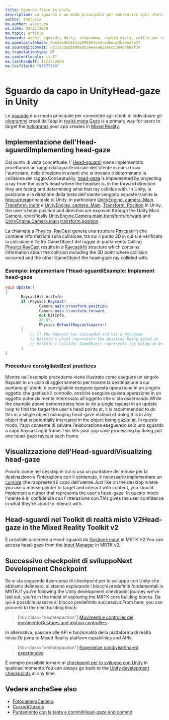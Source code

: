 ```yaml
---
title: Sguardo fisso in Unity
description: Lo sguardo è un modo principale per consentire agli utenti di individuare gli ologrammi creati dall'app in realtà mista.
author: thetuvix
ms.author: alexturn
ms.date: 03/21/2018
ms.topic: article
keywords: occhi, sguardi, Unity, ologramma, realtà mista, cuffie per realtà mista, auricolare di realtà mista, auricolare di realtà virtuale, MRTK, Toolkit di realtà mista
ms.openlocfilehash: 0c62de9cb1b7ea892831ea2cedbeb23be5ea7b37
ms.sourcegitcommit: dd13a32a5bb90bd53eeeea8214cd5384d7b9ef76
ms.translationtype: MT
ms.contentlocale: it-IT
ms.lasthandoff: 11/17/2020
ms.locfileid: "94677510"
---
```

# <a name="head-gaze-in-unity"></a><span data-ttu-id="57987-104">Sguardo da capo in Unity</span><span class="sxs-lookup"><span data-stu-id="57987-104">Head-gaze in Unity</span></span>

<span data-ttu-id="57987-105">Lo [sguardo](../../design/gaze-and-commit.md) è un modo principale per consentire agli utenti di individuare gli [ologrammi](../../discover/hologram.md) creati dall'app in [realtà mista](../../discover/mixed-reality.md).</span><span class="sxs-lookup"><span data-stu-id="57987-105">[Gaze](../../design/gaze-and-commit.md) is a primary way for users to target the [holograms](../../discover/hologram.md) your app creates in [Mixed Reality](../../discover/mixed-reality.md).</span></span>


## <a name="implementing-head-gaze"></a><span data-ttu-id="57987-106">Implementazione dell'Head-sguardi</span><span class="sxs-lookup"><span data-stu-id="57987-106">Implementing head-gaze</span></span>

<span data-ttu-id="57987-107">Dal punto di vista concettuale, l' [Head-sguardi](../../design/gaze-and-commit.md) viene implementato proiettando un raggio dalla parte iniziale dell'utente in cui si trova l'auricolare, nella direzione in avanti che si trovano e determinano la collisione del raggio.</span><span class="sxs-lookup"><span data-stu-id="57987-107">Conceptually, [head-gaze](../../design/gaze-and-commit.md) is implemented by projecting a ray from the user's head where the headset is, in the forward direction they are facing and determining what that ray collides with.</span></span>
<span data-ttu-id="57987-108">In Unity, la posizione e la direzione della testa dell'utente vengono esposte tramite la [fotocamera](camera-in-unity.md)principale di Unity, in particolare [UnityEngine. camera. Main](https://docs.unity3d.com/ScriptReference/Camera-main.html). [Transform. inoltr](https://docs.unity3d.com/ScriptReference/Transform-forward.html) e [UnityEngine. camera. Main](https://docs.unity3d.com/ScriptReference/Camera-main.html). [Transform. Position](https://docs.unity3d.com/ScriptReference/Transform-position.html).</span><span class="sxs-lookup"><span data-stu-id="57987-108">In Unity, the user's head position and direction are exposed through the Unity Main [Camera](camera-in-unity.md), specifically [UnityEngine.Camera.main](https://docs.unity3d.com/ScriptReference/Camera-main.html).[transform.forward](https://docs.unity3d.com/ScriptReference/Transform-forward.html) and [UnityEngine.Camera.main](https://docs.unity3d.com/ScriptReference/Camera-main.html).[transform.position](https://docs.unity3d.com/ScriptReference/Transform-position.html).</span></span>

<span data-ttu-id="57987-109">La chiamata a [Physics. RayCast](https://docs.unity3d.com/ScriptReference/Physics.Raycast.html) genera una struttura [RaycastHit](https://docs.unity3d.com/ScriptReference/RaycastHit.html) che contiene informazioni sulla collisione, tra cui il punto 3D in cui si è verificata la collisione e l'altro GameObject del raggio di puntamento.</span><span class="sxs-lookup"><span data-stu-id="57987-109">Calling [Physics.RayCast](https://docs.unity3d.com/ScriptReference/Physics.Raycast.html) results in a [RaycastHit](https://docs.unity3d.com/ScriptReference/RaycastHit.html) structure which contains information about the collision including the 3D point where collision occurred and the other GameObject the head-gaze ray collided with.</span></span>

### <a name="example-implement-head-gaze"></a><span data-ttu-id="57987-110">Esempio: implementare l'Head-sguardi</span><span class="sxs-lookup"><span data-stu-id="57987-110">Example: Implement head-gaze</span></span>

```cs
void Update()
{
       RaycastHit hitInfo;
       if (Physics.Raycast(
               Camera.main.transform.position,
               Camera.main.transform.forward,
               out hitInfo,
               20.0f,
               Physics.DefaultRaycastLayers))
       {
           // If the Raycast has succeeded and hit a hologram
           // hitInfo's point represents the position being gazed at
           // hitInfo's collider GameObject represents the hologram being gazed at
       }
}
```

### <a name="best-practices"></a><span data-ttu-id="57987-111">Procedure consigliate</span><span class="sxs-lookup"><span data-stu-id="57987-111">Best practices</span></span>

<span data-ttu-id="57987-112">Mentre nell'esempio precedente viene illustrato come eseguire un singolo Raycast in un ciclo di aggiornamento per trovare la destinazione a cui puntano gli utenti, è consigliabile eseguire questa operazione in un singolo oggetto che gestisce il controllo, anziché eseguire questa operazione in un oggetto potenzialmente interessato all'oggetto che si sta osservando.</span><span class="sxs-lookup"><span data-stu-id="57987-112">While the example above demonstrates how to do a single raycast in an update loop to find the target the user's head points at, it is recommended to do this in a single object managing head-gaze instead of doing this in any object that is potentially interested in the object being gazed at.</span></span> <span data-ttu-id="57987-113">In questo modo, l'app consente di salvare l'elaborazione eseguendo solo uno sguardo a capo Raycast ogni frame.</span><span class="sxs-lookup"><span data-stu-id="57987-113">This lets your app save processing by doing just one head-gaze raycast each frame.</span></span>

## <a name="visualizing-head-gaze"></a><span data-ttu-id="57987-114">Visualizzazione dell'Head-sguardi</span><span class="sxs-lookup"><span data-stu-id="57987-114">Visualizing head-gaze</span></span>

<span data-ttu-id="57987-115">Proprio come nel desktop in cui si usa un puntatore del mouse per la destinazione e l'interazione con il contenuto, è necessario implementare un [cursore](../../design/cursors.md) che rappresenti il capo dell'utente.</span><span class="sxs-lookup"><span data-stu-id="57987-115">Just like on the desktop where you use a mouse pointer to target and interact with content, you should implement a [cursor](../../design/cursors.md) that represents the user's head-gaze.</span></span> <span data-ttu-id="57987-116">In questo modo l'utente è in confidenza con l'interazione con.</span><span class="sxs-lookup"><span data-stu-id="57987-116">This gives the user confidence in what they're about to interact with.</span></span>

## <a name="head-gaze-in-the-mixed-reality-toolkit-v2"></a><span data-ttu-id="57987-117">Head-sguardi nel Toolkit di realtà misto V2</span><span class="sxs-lookup"><span data-stu-id="57987-117">Head-gaze in the Mixed Reality Toolkit v2</span></span>
<span data-ttu-id="57987-118">È possibile accedere a Head-sguardi da [Gestione input](https://microsoft.github.io/MixedRealityToolkit-Unity/Documentation/Input/Overview.html) in MRTK V2.</span><span class="sxs-lookup"><span data-stu-id="57987-118">You can access head-gaze from the [Input Manager](https://microsoft.github.io/MixedRealityToolkit-Unity/Documentation/Input/Overview.html) in MRTK v2.</span></span>

## <a name="next-development-checkpoint"></a><span data-ttu-id="57987-119">Successivo checkpoint di sviluppo</span><span class="sxs-lookup"><span data-stu-id="57987-119">Next Development Checkpoint</span></span>

<span data-ttu-id="57987-120">Se si sta seguendo il percorso di checkpoint per lo sviluppo con Unity che abbiamo delineato, si stanno esplorando i blocchi predefiniti fondamentali in MRTK.</span><span class="sxs-lookup"><span data-stu-id="57987-120">If you're following the Unity development checkpoint journey we've laid out, you're in the midst of exploring the MRTK core building blocks.</span></span> <span data-ttu-id="57987-121">Da qui è possibile passare al blocco predefinito successivo:</span><span class="sxs-lookup"><span data-stu-id="57987-121">From here, you can proceed to the next building block:</span></span>

> [!div class="nextstepaction"]
> [<span data-ttu-id="57987-122">Movimenti e controller del movimento</span><span class="sxs-lookup"><span data-stu-id="57987-122">Gestures and motion controllers</span></span>](gestures-and-motion-controllers-in-unity.md)

<span data-ttu-id="57987-123">In alternativa, passare alle API e funzionalità della piattaforma di realtà mista:</span><span class="sxs-lookup"><span data-stu-id="57987-123">Or jump to Mixed Reality platform capabilities and APIs:</span></span>

> [!div class="nextstepaction"]
> [<span data-ttu-id="57987-124">Esperienze condivise</span><span class="sxs-lookup"><span data-stu-id="57987-124">Shared experiences</span></span>](shared-experiences-in-unity.md)

<span data-ttu-id="57987-125">È sempre possibile tornare ai [checkpoint per lo sviluppo con Unity](unity-development-overview.md#2-core-building-blocks) in qualsiasi momento.</span><span class="sxs-lookup"><span data-stu-id="57987-125">You can always go back to the [Unity development checkpoints](unity-development-overview.md#2-core-building-blocks) at any time.</span></span>

## <a name="see-also"></a><span data-ttu-id="57987-126">Vedere anche</span><span class="sxs-lookup"><span data-stu-id="57987-126">See also</span></span>
* [<span data-ttu-id="57987-127">Fotocamera</span><span class="sxs-lookup"><span data-stu-id="57987-127">Camera</span></span>](camera-in-unity.md)
* [<span data-ttu-id="57987-128">Cursori</span><span class="sxs-lookup"><span data-stu-id="57987-128">Cursors</span></span>](../../design/cursors.md)
* [<span data-ttu-id="57987-129">Puntamento con la testa e commit</span><span class="sxs-lookup"><span data-stu-id="57987-129">Head-gaze and commit</span></span>](../../design/gaze-and-commit.md)

